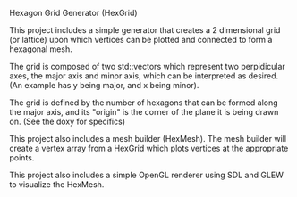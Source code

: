 Hexagon Grid Generator (HexGrid)

This project includes a simple generator that creates a 2 dimensional grid (or lattice) upon which vertices can be plotted and connected to form a hexagonal mesh.

The grid is composed of two std::vectors which represent two perpidicular axes, the major axis and minor axis, which can be interpreted as desired. (An example has y being major, and x being minor).

The grid is defined by the number of hexagons that can be formed along the major axis, and its "origin" is the corner of the plane it is being drawn on. (See the doxy for specifics)

This project also includes a mesh builder (HexMesh). The mesh builder will create a vertex array from a HexGrid which plots vertices at the appropriate points.

This project also includes a simple OpenGL renderer using SDL and GLEW to visualize the HexMesh.
